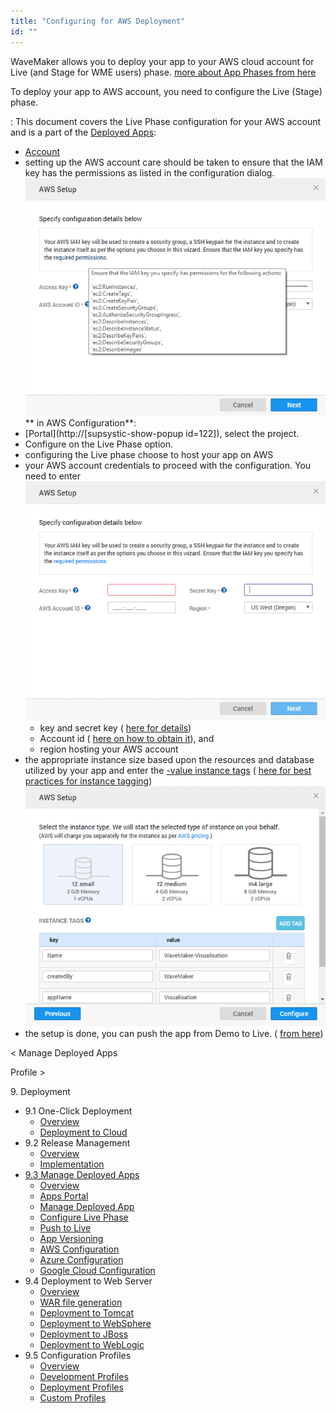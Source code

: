 ```yaml
---
title: "Configuring for AWS Deployment"
id: ""
---
```


WaveMaker allows you to deploy your app to your AWS cloud account for Live (and Stage for WME users) phase. [more about App Phases from here](/learn/app-development/deployment/release-management/)

To deploy your app to AWS account, you need to configure the Live (Stage) phase.

: This document covers the Live Phase configuration for your AWS account and is a part of the [Deployed Apps](/learn/app-development/deployment/manage-deployed-apps/):

- [Account](https://aws.amazon.com/)
- setting up the AWS account care should be taken to ensure that the IAM key has the permissions as listed in the configuration dialog. [![](../assets/deploy_aws_perms.png)](../assets/deploy_aws_perms.png) ** in AWS Configuration**:
- [Portal](http://[supsystic-show-popup id=122]), select the project.
- Configure on the Live Phase option.
- configuring the Live phase choose to host your app on AWS
- your AWS account credentials to proceed with the configuration. You need to enter [![](../assets/deploy_aws_account.png)](../assets/deploy_aws_account.png)
    - key and secret key ( [here for details](https://aws.amazon.com/developers/access-keys/))
    - Account id ( [here on how to obtain it](http://docs.aws.amazon.com/IAM/latest/UserGuide/console_account-alias.html)), and
    - region hosting your AWS account
- the appropriate instance size based upon the resources and database utilized by your app and enter the [\-value instance tags](http://docs.aws.amazon.com/AWSEC2/latest/UserGuide/Using_Tags.html) ( [here for best practices for instance tagging](https://aws.amazon.com/premiumsupport/knowledge-center/ec2-resource-tags/)) [![](../assets/deploy_aws_instance.png)](../assets/deploy_aws_instance.png)
- the setup is done, you can push the app from Demo to Live. ( [from here](/learn/app-development/deployment/manage-deployed-apps/#push-to-live))

< Manage Deployed Apps

Profile >

9\. Deployment

- 9.1 One-Click Deployment
    - [Overview](/learn/app-development/deployment/one-click-deployment/)
    - [Deployment to Cloud](/learn/app-development/deployment/one-click-deployment/#cloud-deployment)
- 9.2 Release Management
    - [Overview](/learn/app-development/deployment/release-management/)
    - [Implementation](/learn/app-development/deployment/release-management/#working)
- [9.3 Manage Deployed Apps](/learn/app-development/deployment/manage-deployed-apps/)
    - [Overview](/learn/app-development/deployment/manage-deployed-apps/)
    - [Apps Portal](/learn/app-development/deployment/manage-deployed-apps/#apps-portal)
    - [Manage Deployed App](/learn/app-development/deployment/manage-deployed-apps/#manage-deployed-app)
    - [Configure Live Phase](/learn/app-development/deployment/manage-deployed-apps/#configure-live)
    - [Push to Live](/learn/app-development/deployment/manage-deployed-apps/#push-to-live)
    - [App Versioning](/learn/app-development/deployment/manage-deployed-apps/#versioning)
    - [AWS Configuration](#)
    - [Azure Configuration](/learn/app-development/deployment/deployment-to-azure/)
    - [Google Cloud Configuration](/learn/app-development/deployment/deployment-google-cloud/)
- 9.4 Deployment to Web Server
    - [Overview](/learn/app-development/deployment/deployment-web-server/#)
    - [WAR file generation](/learn/app-development/deployment/deployment-web-server/#war-file-generation)
    - [Deployment to Tomcat](/learn/how-tos/wavemaker-application-deployment-tomcat/)
    - [Deployment to WebSphere](/learn/how-tos/wavemaker-application-deployment-websphere-liberty-profile/)
    - [Deployment to JBoss](/learn/how-tos/wavemaker-application-deployment-jboss/)
    - [Deployment to WebLogic](/learn/how-tos/wavemaker-application-deployment-weblogic-application-server/)
- 9.5 Configuration Profiles
    - [Overview](/learn/app-development/deployment/configuration-profiles/)
    - [Development Profiles](/learn/app-development/deployment/configuration-profiles/#dev-profile)
    - [Deployment Profiles](/learn/app-development/deployment/configuration-profiles/#deploy-profile)
    - [Custom Profiles](/learn/app-development/deployment/configuration-profiles/#custom-profile)

